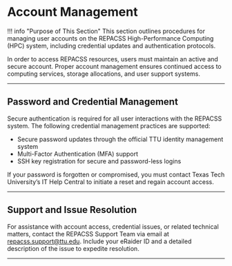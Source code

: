 # Account Management

!!! info "Purpose of This Section"
    This section outlines procedures for managing user accounts on the REPACSS High-Performance Computing (HPC) system, including credential updates and authentication protocols.

In order to access REPACSS resources, users must maintain an active and secure account. Proper account management ensures continued access to computing services, storage allocations, and user support systems.

---

## Password and Credential Management

Secure authentication is required for all user interactions with the REPACSS system. The following credential management practices are supported:

- Secure password updates through the official TTU identity management system
- Multi-Factor Authentication (MFA) support
- SSH key registration for secure and password-less logins

If your password is forgotten or compromised, you must contact Texas Tech University’s IT Help Central to initiate a reset and regain account access.

---

## Support and Issue Resolution

For assistance with account access, credential issues, or related technical matters, contact the REPACSS Support Team via email at [repacss.support@ttu.edu](mailto:repacss.support@ttu.edu). Include your eRaider ID and a detailed description of the issue to expedite resolution.

---

